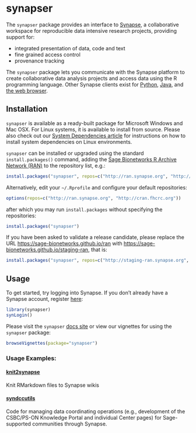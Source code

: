 
<!-- README.md is generated from README.Rmd. Please modify README.Rmd and run `pkgdown::build_site()` to update README.md -->

# synapser

The `synapser` package provides an interface to
[Synapse](http://www.synapse.org), a collaborative workspace for
reproducible data intensive research projects, providing support for:

  - integrated presentation of data, code and text
  - fine grained access control
  - provenance tracking

The `synapser` package lets you communicate with the Synapse platform to
create collaborative data analysis projects and access data using the R
programming language. Other Synapse clients exist for
[Python](http://docs.synapse.org/python),
[Java](https://github.com/Sage-Bionetworks/Synapse-Repository-Services/tree/develop/client/synapseJavaClient%3E),
and [the web browser](https://www.synapse.org).

## Installation

`synapser` is available as a ready-built package for Microsoft Windows
and Mac OSX. For Linux systems, it is available to install from source.
Please also check out our [System Dependencies
article](articles/systemDependencies.html) for instructions on how to
install system dependencies on Linux environments.

`synapser` can be installed or upgraded using the standard
`install.packages()` command, adding the [Sage Bionetworks R Archive
Network (RAN)](http://ran.synapse.org) to the repository list,
e.g.:

``` r
install.packages("synapser", repos=c("http://ran.synapse.org", "http://cran.fhcrc.org"))
```

Alternatively, edit your `~/.Rprofile` and configure your default
repositories:

``` r
options(repos=c("http://ran.synapse.org", "http://cran.fhcrc.org"))
```

after which you may run `install.packages` without specifying the
repositories:

``` r
install.packages("synapser")
```

If you have been asked to validate a release candidate, please replace
the URL <https://sage-bionetworks.github.io/ran> with
<https://sage-bionetworks.github.io/staging-ran>, that
is:

``` r
install.packages("synapser", repos=c("http://staging-ran.synapse.org", "http://cran.fhcrc.org"))
```

## Usage

To get started, try logging into Synapse. If you don’t already have a
Synapse account, register [here](https://www.synapse.org/register):

``` r
library(synapser)
synLogin()
```

Please visit the `synapser` [docs
site](http://sage-bionetworks.github.io/synapser/articles/synapser.html)
or view our vignettes for using the `synapser` package:

``` r
browseVignettes(package="synapser")
```

### Usage Examples:

#### [knit2synapse](https://github.com/Sage-Bionetworks/knit2synapse)

Knit RMarkdown files to Synapse wikis

#### [syndccutils](https://github.com/Sage-Bionetworks/syndccutils)

Code for managing data coordinating operations (e.g., development of the
CSBC/PS-ON Knowledge Portal and individual Center pages) for
Sage-supported communities through Synapse.

